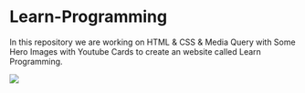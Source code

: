 # Learn-Programming
In this repository we are working on HTML &amp; CSS &amp; Media Query with Some Hero Images with Youtube Cards to create an website called Learn Programming.

<img src="https://media.licdn.com/dms/image/C4D22AQEm40NtYWeGkQ/feedshare-shrink_800/0/1672536297060?e=1675296000&v=beta&t=VMBfIkS_TW9mtaGq-FKCvcoox0xvj-PXXquOtsC8dNs" />

